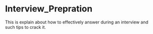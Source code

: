 # Interview_Prepration
This is explain about how to effectively answer during an interview and such tips to crack it.
